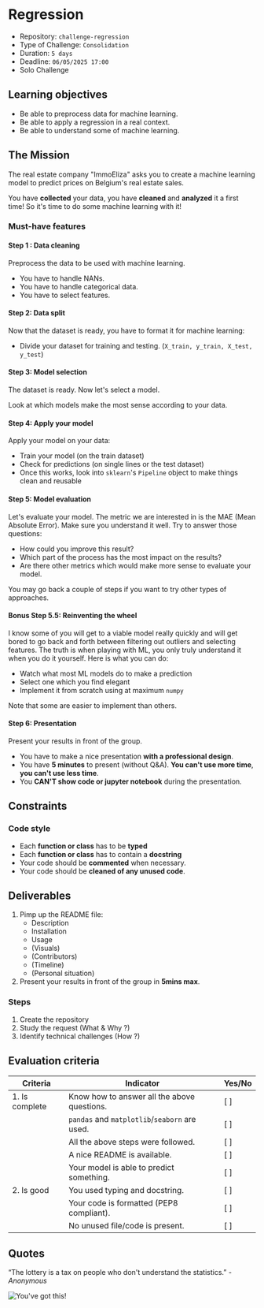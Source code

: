 # Regression

- Repository: `challenge-regression`
- Type of Challenge: `Consolidation`
- Duration: `5 days`
- Deadline: `06/05/2025 17:00`
- Solo Challenge

## Learning objectives

- Be able to preprocess data for machine learning.
- Be able to apply a regression in a real context.
- Be able to understand some of  machine learning.


## The Mission

The real estate company "ImmoEliza" asks you to create a machine learning model to predict prices on Belgium's real estate sales.

You have **collected** your data, you have **cleaned** and **analyzed** it a first time!
So it's time to do some machine learning with it!

### Must-have features

#### Step 1 : Data cleaning

Preprocess the data to be used with machine learning.

- You have to handle NANs.
- You have to handle categorical data.
- You have to select features.

#### Step 2: Data split

Now that the dataset is ready, you have to format it for machine learning:

- Divide your dataset for training and testing. (`X_train, y_train, X_test, y_test`)

#### Step 3: Model selection

The dataset is ready. Now let's select a model.

Look at which models make the most sense according to your data.

#### Step 4: Apply your model

Apply your model on your data:

- Train your model (on the train dataset)
- Check for predictions (on single lines or the test dataset)
- Once this works, look into ``sklearn``'s ``Pipeline`` object to make things clean and reusable

#### Step 5: Model evaluation

Let's evaluate your model. The metric we are interested in is the MAE (Mean Absolute Error). Make sure you understand it well. Try to answer those questions:

- How could you improve this result?
- Which part of the process has the most impact on the results?
- Are there other metrics which would make more sense to evaluate your model.

You may go back a couple of steps if you want to try other types of approaches.

#### Bonus Step 5.5: Reinventing the wheel

I know some of you will get to a viable model really quickly and will get bored to go back and forth between filtering out outliers and selecting features. The truth is when playing with ML, you only truly understand it when you do it yourself. Here is what you can do:

- Watch what most ML models do to make a prediction
- Select one which you find elegant
- Implement it from scratch using at maximum ``numpy``

Note that some are easier to implement than others.

#### Step 6: Presentation

Present your results in front of the group.

- You have to make a nice presentation **with a professional design**.
- You have **5 minutes** to present (without Q&A). **You can't use more time**, **you can't use less time**.
- You **CAN'T show code or jupyter notebook** during the presentation.

## Constraints

### Code style

- Each **function or class** has to be **typed**
- Each **function or class** has to contain a **docstring**
- Your code should be **commented** when necessary.
- Your code should be **cleaned of any unused code**.

## Deliverables

1. Pimp up the README file:
   - Description
   - Installation
   - Usage
   - (Visuals)
   - (Contributors)
   - (Timeline)
   - (Personal situation)
2. Present your results in front of the group in **5mins max**.

### Steps

1. Create the repository
2. Study the request (What & Why ?)
3. Identify technical challenges (How ?)

## Evaluation criteria

| Criteria       | Indicator                                     | Yes/No |
| -------------- | --------------------------------------------- | ------ |
| 1. Is complete | Know how to answer all the above questions.   | [ ]    |
|                | `pandas` and `matplotlib`/`seaborn` are used. | [ ]    |
|                | All the above steps were followed.            | [ ]    |
|                | A nice README is available.                   | [ ]    |
|                | Your model is able to predict something.      | [ ]    |
| 2. Is good     | You used typing and docstring.                | [ ]    |
|                | Your code is formatted (PEP8 compliant).      | [ ]    |
|                | No unused file/code is present.               | [ ]    |

## Quotes

“The lottery is a tax on people who don't understand the statistics.”
_- Anonymous_

![You've got this!](https://media.giphy.com/media/5wWf7GMbT1ZUGTDdTqM/giphy.gif)

